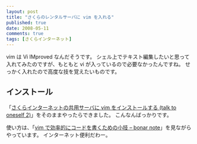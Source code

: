 ```yaml
---
layout: post
title: "さくらのレンタルサーバに vim を入れる"
published: true
date: 2008-05-11
comments: true
tags: [さくらインターネット]
---
```


vim は Vi IMproved なんだそうです。
シェル上でテキスト編集したいと思って入れてみたのですが、もともと vi が入っているので必要なかったんですね。
せっかく入れたので高度な技を覚えたいものです。

## インストール

「[さくらインターネットの共用サーバに vim をインストールする (talk to oneself 2)](http://www.hazama.nu/t2o2/archives/002696.html)」をそのままやったらできました。
こんなんばっかりです。

使い方は、「[vim で効率的にコードを書くための小技 &#8211; bonar note](http://d.hatena.ne.jp/bonar/20070415/1176651778)」を見ながらやっています。
インターネット便利だわー。
